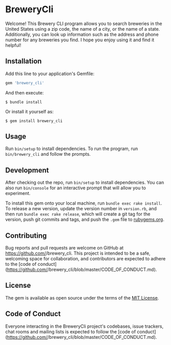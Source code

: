 # BreweryCli

Welcome! This Brewery CLI program allows you to search breweries in the United States using a zip code, the name of a city, or the name of a state. Additionally, you can look up information such as the address and phone number for any breweries you find. I hope you enjoy using it and find it helpful!

## Installation

Add this line to your application's Gemfile:

```ruby
gem 'brewery_cli'
```

And then execute:

    $ bundle install

Or install it yourself as:

    $ gem install brewery_cli

## Usage

Run `bin/setup` to install dependencies. To run the program, run `bin/brewery_cli` and follow the prompts. 

## Development

After checking out the repo, run `bin/setup` to install dependencies. You can also run `bin/console` for an interactive prompt that will allow you to experiment.

To install this gem onto your local machine, run `bundle exec rake install`. To release a new version, update the version number in `version.rb`, and then run `bundle exec rake release`, which will create a git tag for the version, push git commits and tags, and push the `.gem` file to [rubygems.org](https://rubygems.org).

## Contributing

Bug reports and pull requests are welcome on GitHub at https://github.com/<patrick-rush>/brewery_cli. This project is intended to be a safe, welcoming space for collaboration, and contributors are expected to adhere to the [code of conduct](https://github.com/<github username>/brewery_cli/blob/master/CODE_OF_CONDUCT.md).


## License

The gem is available as open source under the terms of the [MIT License](https://opensource.org/licenses/MIT).

## Code of Conduct

Everyone interacting in the BreweryCli project's codebases, issue trackers, chat rooms and mailing lists is expected to follow the [code of conduct](https://github.com/<github username>/brewery_cli/blob/master/CODE_OF_CONDUCT.md).
